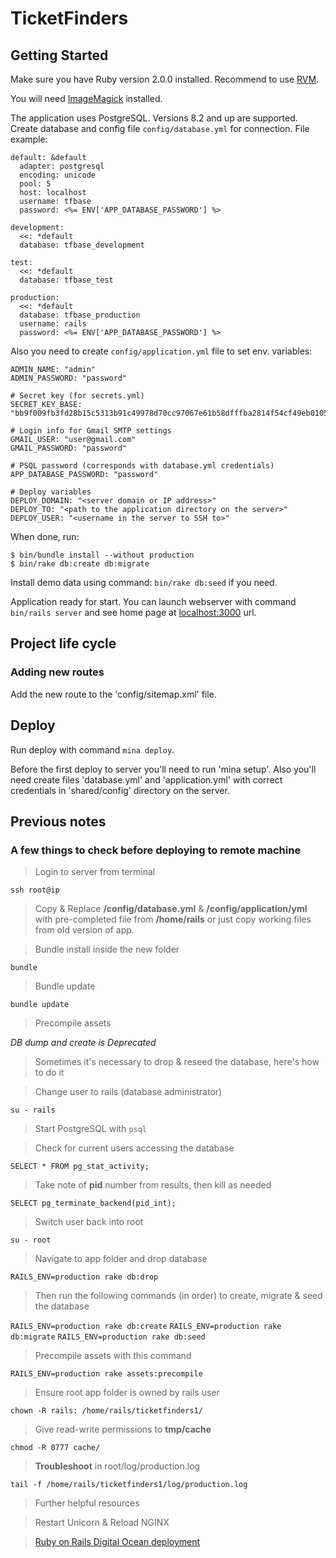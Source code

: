 TicketFinders
=============

Getting Started
---------------

Make sure you have Ruby version 2.0.0 installed.
Recommend to use [RVM](https://rvm.io/).

You will need [ImageMagick](https://www.imagemagick.org/) installed.

The application uses PostgreSQL. Versions 8.2 and up are supported.
Create database and config file `config/database.yml` for connection.
File example:

    default: &default
      adapter: postgresql
      encoding: unicode
      pool: 5
      host: localhost
      username: tfbase
      password: <%= ENV['APP_DATABASE_PASSWORD'] %>

    development:
      <<: *default
      database: tfbase_development

    test:
      <<: *default
      database: tfbase_test

    production:
      <<: *default
      database: tfbase_production
      username: rails
      password: <%= ENV['APP_DATABASE_PASSWORD'] %>

Also you need to create `config/application.yml` file to set env. variables:

    ADMIN_NAME: "admin"
    ADMIN_PASSWORD: "password"

    # Secret key (for secrets.yml)
    SECRET_KEY_BASE: "bb9f009fb3fd28b15c5313b91c49978d70cc97067e61b58dfffba2814f54cf49eb0105615f27b7ba0bd96b6ac46c7ee0a23ac44bceeb9580e604d41dbdda5acc"

    # Login info for Gmail SMTP settings
    GMAIL_USER: "user@gmail.com"
    GMAIL_PASSWORD: "password"

    # PSQL password (corresponds with database.yml credentials)
    APP_DATABASE_PASSWORD: "password"

    # Deploy variables
    DEPLOY_DOMAIN: "<server domain or IP address>"
    DEPLOY_TO: "<path to the application directory on the server>"
    DEPLOY_USER: "<username in the server to SSH to>"

When done, run:

    $ bin/bundle install --without production
    $ bin/rake db:create db:migrate

Install demo data using command: `bin/rake db:seed` if you need.

Application ready for start. You can launch webserver with
command `bin/rails server` and see home page
at [localhost:3000](http://localhost:3000/) url.


Project life cycle
------------------

### Adding new routes

Add the new route to the 'config/sitemap.xml' file.


Deploy
------

Run deploy with command `mina deploy`.

Before the first deploy to server you'll need to run 'mina setup'.
Also you'll need create files 'database.yml' and 'application.yml' with correct
credentials in 'shared/config' directory on the server.


Previous notes
--------------

### A few things to check before deploying to remote machine

> Login to server from terminal

`ssh root@ip`

> Copy & Replace **/config/database.yml** & **/config/application/yml** with pre-completed file from **/home/rails** or just copy working files from old version of app.

<!-- -->
> Bundle install inside the new folder

`bundle`

> Bundle update

`bundle update`

> Precompile assets

*DB dump and create is Deprecated*

> Sometimes it's necessary to drop & reseed the database, here's how to do it

> Change user to rails (database administrator)

`su - rails`

> Start PostgreSQL with `psql`

<!-- -->
> Check for current users accessing the database

`SELECT * FROM pg_stat_activity;`

> Take note of **pid** number from results, then kill as needed

`SELECT pg_terminate_backend(pid_int);`

> Switch user back into root

`su - root`

> Navigate to app folder and drop database

`RAILS_ENV=production rake db:drop`

> Then run the following commands (in order) to create, migrate & seed the database

`RAILS_ENV=production rake db:create`
`RAILS_ENV=production rake db:migrate`
`RAILS_ENV=production rake db:seed`

> Precompile assets with this command

`RAILS_ENV=production rake assets:precompile`

> Ensure root app folder is owned by rails user

`chown -R rails: /home/rails/ticketfinders1/`

<!-- -->
> Give read-write permissions to **tmp/cache**

`chmod -R 0777 cache/`

<!-- -->
> **Troubleshoot** in root/log/production.log

`tail -f /home/rails/ticketfinders1/log/production.log`

> Further helpful resources

<!-- -->
> Restart Unicorn & Reload NGINX

<!-- -->
>[Ruby on Rails Digital Ocean deployment](https://www.digitalocean.com/community/tutorials/how-to-use-the-ruby-on-rails-one-click-application-on-digitalocean "Title")
